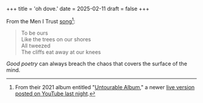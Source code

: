 +++
title = 'oh dove.'
date = 2025-02-11
draft = false
+++

From the Men I Trust [song](https://youtu.be/rwSp40TBOS8?si=r8qBPsujEwRD61i0)[^1]:

> To be ours  
Like the trees on our shores  
All tweezed  
The cliffs eat away at our knees  

*Good poetry* can always breach the chaos that covers the surface of the mind.


[^1]: From their 2021 album entitled "[Untourable Album](https://menitrust.bandcamp.com/album/untourable-album)," a newer [live version posted on YouTube last night](https://youtu.be/rwSp40TBOS8?si=r8qBPsujEwRD61i0).